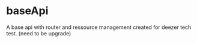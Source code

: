 # baseApi
A base api with router and ressource management created for deezer tech test. (need to be upgrade)
